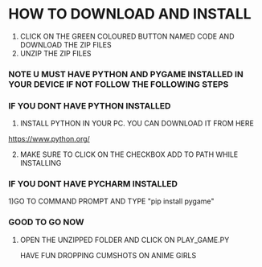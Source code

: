 # HOW TO DOWNLOAD AND INSTALL
      
1) CLICK ON THE GREEN COLOURED BUTTON NAMED CODE AND DOWNLOAD THE ZIP FILES
2) UNZIP THE ZIP FILES

### NOTE U MUST HAVE PYTHON AND PYGAME INSTALLED IN YOUR DEVICE IF NOT FOLLOW THE FOLLOWING STEPS

### IF YOU DONT HAVE PYTHON INSTALLED

1) INSTALL PYTHON IN YOUR PC. YOU CAN DOWNLOAD IT FROM HERE

https://www.python.org/

2) MAKE SURE TO CLICK ON THE CHECKBOX ADD TO PATH WHILE INSTALLING

### IF YOU DONT HAVE PYCHARM INSTALLED

1)GO TO COMMAND PROMPT AND TYPE "pip install pygame"

### GOOD TO GO NOW

1) OPEN THE UNZIPPED FOLDER AND CLICK ON PLAY_GAME.PY

   HAVE FUN DROPPING CUMSHOTS ON ANIME GIRLS
